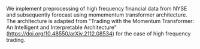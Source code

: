 We implement preprocessing of high frequency financial data from NYSE and subsequently forecast using momementum transformer architecture. The architecture is adapted from "Trading with the Momentum Transformer: An Intelligent and Interpretable Architecture" (https://doi.org/10.48550/arXiv.2112.08534) for the case of high frequency trading.
